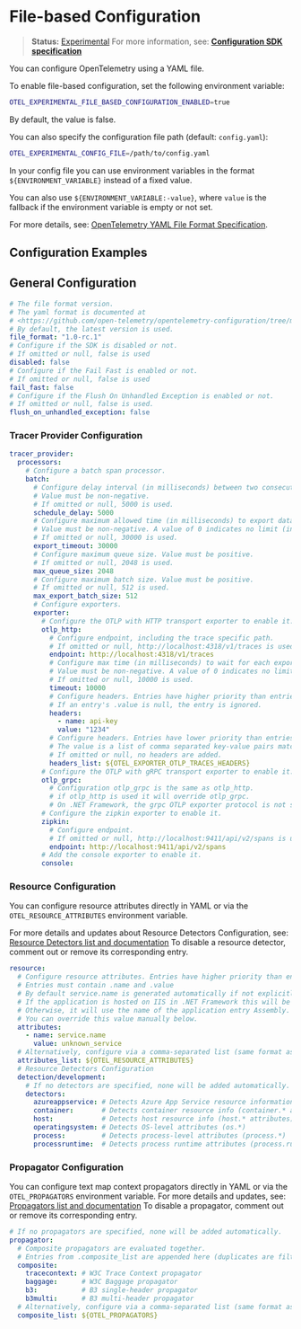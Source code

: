# File-based Configuration

> **Status:** [Experimental](https://github.com/open-telemetry/opentelemetry-specification/blob/main/specification/versioning-and-stability.md)
> For more information, see:
> **[Configuration SDK specification](https://github.com/open-telemetry/opentelemetry-specification/blob/v1.49.0/specification/configuration/sdk.md)**  

You can configure OpenTelemetry using a YAML file.

To enable file-based configuration, set the following environment variable:

```bash
OTEL_EXPERIMENTAL_FILE_BASED_CONFIGURATION_ENABLED=true
```

By default, the value is false.

You can also specify the configuration file path (default: `config.yaml`):

```bash
OTEL_EXPERIMENTAL_CONFIG_FILE=/path/to/config.yaml
```

In your config file you can use environment variables in the format `${ENVIRONMENT_VARIABLE}`
instead of a fixed value.

You can also use `${ENVIRONMENT_VARIABLE:-value}`, where `value` is the fallback
if the environment variable is empty or not set.

For more details, see: [OpenTelemetry YAML File Format Specification](https://github.com/open-telemetry/opentelemetry-specification/blob/v1.49.0/specification/configuration/data-model.md#yaml-file-format).

## Configuration Examples

## General Configuration

``` yaml
# The file format version.
# The yaml format is documented at
# <https://github.com/open-telemetry/opentelemetry-configuration/tree/main/schema>
# By default, the latest version is used.
file_format: "1.0-rc.1"
# Configure if the SDK is disabled or not.
# If omitted or null, false is used
disabled: false
# Configure if the Fail Fast is enabled or not.
# If omitted or null, false is used
fail_fast: false
# Configure if the Flush On Unhandled Exception is enabled or not.
# If omitted or null, false is used.
flush_on_unhandled_exception: false
```

### Tracer Provider Configuration

``` yaml
tracer_provider:
  processors:
    # Configure a batch span processor.
    batch:
      # Configure delay interval (in milliseconds) between two consecutive exports. 
      # Value must be non-negative.
      # If omitted or null, 5000 is used.
      schedule_delay: 5000
      # Configure maximum allowed time (in milliseconds) to export data. 
      # Value must be non-negative. A value of 0 indicates no limit (infinity).
      # If omitted or null, 30000 is used.
      export_timeout: 30000
      # Configure maximum queue size. Value must be positive.
      # If omitted or null, 2048 is used.
      max_queue_size: 2048
      # Configure maximum batch size. Value must be positive.
      # If omitted or null, 512 is used.
      max_export_batch_size: 512
      # Configure exporters.
      exporter:
        # Configure the OTLP with HTTP transport exporter to enable it.
        otlp_http:
          # Configure endpoint, including the trace specific path.
          # If omitted or null, http://localhost:4318/v1/traces is used
          endpoint: http://localhost:4318/v1/traces
          # Configure max time (in milliseconds) to wait for each export. 
          # Value must be non-negative. A value of 0 indicates no limit (infinity).
          # If omitted or null, 10000 is used.
          timeout: 10000
          # Configure headers. Entries have higher priority than entries from .headers_list.
          # If an entry's .value is null, the entry is ignored.
          headers:
            - name: api-key
            value: "1234"
          # Configure headers. Entries have lower priority than entries from .headers.
          # The value is a list of comma separated key-value pairs matching the format of OTEL_EXPORTER_OTLP_HEADERS. See https://github.com/open-telemetry/opentelemetry-specification/blob/main/specification/protocol/exporter.md#configuration-options for details.
          # If omitted or null, no headers are added.
          headers_list: ${OTEL_EXPORTER_OTLP_TRACES_HEADERS}
        # Configure the OTLP with gRPC transport exporter to enable it.
        otlp_grpc:
          # Configuration otlp_grpc is the same as otlp_http.
          # if otlp_http is used it will override otlp_grpc.
          # On .NET Framework, the grpc OTLP exporter protocol is not supported.
        # Configure the zipkin exporter to enable it.
        zipkin:
          # Configure endpoint.
          # If omitted or null, http://localhost:9411/api/v2/spans is used.
          endpoint: http://localhost:9411/api/v2/spans
        # Add the console exporter to enable it.
        console:
```

### Resource Configuration

You can configure resource attributes directly in YAML or via the
`OTEL_RESOURCE_ATTRIBUTES` environment variable.

For more details and updates about Resource Detectors Configuration, see:
[Resource Detectors list and documentation](config.md/#resource-detectors)
To disable a resource detector, comment out or remove its corresponding entry.

``` yaml
resource:
  # Configure resource attributes. Entries have higher priority than entries from .resource.attributes_list.
  # Entries must contain .name and .value
  # By default service.name is generated automatically if not explicitly configured.
  # If the application is hosted on IIS in .NET Framework this will be SiteName\VirtualPath (e.g., MySite\MyApp).
  # Otherwise, it will use the name of the application entry Assembly.
  # You can override this value manually below.
  attributes:
    - name: service.name
      value: unknown_service
  # Alternatively, configure via a comma-separated list (same format as OTEL_RESOURCE_ATTRIBUTES).
  attributes_list: ${OTEL_RESOURCE_ATTRIBUTES}
  # Resource Detectors Configuration
  detection/development:
    # If no detectors are specified, none will be added automatically.
    detectors:
      azureappservice: # Detects Azure App Service resource information
      container:       # Detects container resource info (container.* attributes) [Core only]
      host:            # Detects host resource info (host.* attributes)
      operatingsystem: # Detects OS-level attributes (os.*)
      process:         # Detects process-level attributes (process.*)
      processruntime:  # Detects process runtime attributes (process.runtime.*)
```  

### Propagator Configuration

You can configure text map context propagators directly in YAML or via the
`OTEL_PROPAGATORS` environment variable.
For more details and updates, see: [Propagators list and documentation](config.md/#propagators)
To disable a propagator, comment out or remove its corresponding entry.

``` yaml
# If no propagators are specified, none will be added automatically.
propagator:
  # Composite propagators are evaluated together. 
  # Entries from .composite_list are appended here (duplicates are filtered out).
  composite:
    tracecontext: # W3C Trace Context propagator
    baggage:      # W3C Baggage propagator
    b3:           # B3 single-header propagator
    b3multi:      # B3 multi-header propagator
  # Alternatively, configure via a comma-separated list (same format as OTEL_PROPAGATORS).
  composite_list: ${OTEL_PROPAGATORS}
```
